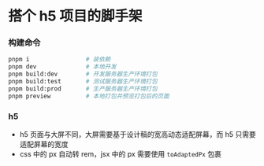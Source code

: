 # 搭个 h5 项目的脚手架

### 构建命令

```bash
pnpm i                # 装依赖
pnpm dev              # 本地开发
pnpm build:dev        # 开发服务器生产环境打包
pnpm build:test       # 测试服务器生产环境打包
pnpm build:prod       # 生产服务器生产环境打包
pnpm preview          # 本地打包并预览打包后的页面
```

### h5

- h5 页面与大屏不同，大屏需要基于设计稿的宽高动态适配屏幕，而 h5 只需要适配屏幕的宽度
- css 中的 px 自动转 rem，jsx 中的 px 需要使用 `toAdaptedPx` 包裹
